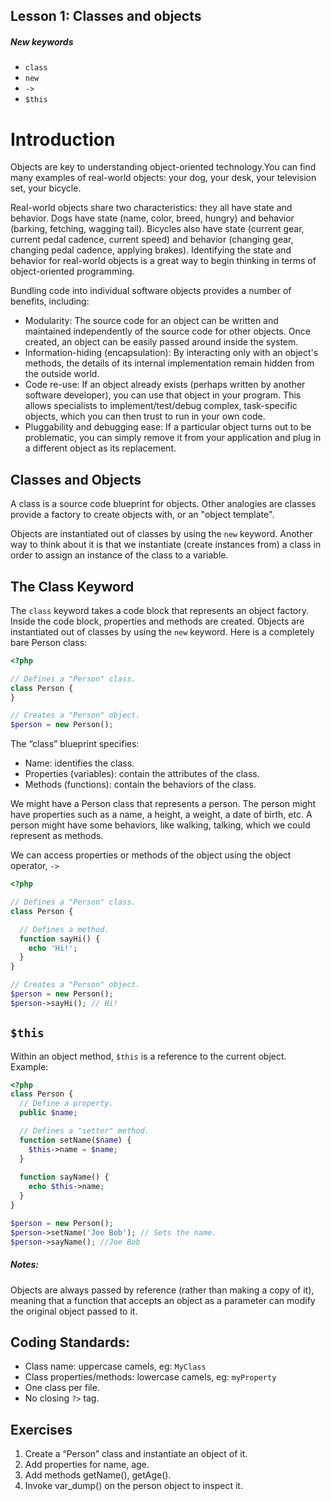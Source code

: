 ## Lesson 1: Classes and objects

##### New keywords
- `class`
- `new`
- `->`
- `$this`

# Introduction

Objects are key to understanding object-oriented technology.You can find many examples of real-world
objects: your dog, your desk, your television set, your bicycle.

Real-world objects share two characteristics: they all have state and behavior. Dogs have state
(name, color, breed, hungry) and behavior (barking, fetching, wagging tail). Bicycles also have
state (current gear, current pedal cadence, current speed) and behavior (changing gear, changing
pedal cadence, applying brakes). Identifying the state and behavior for real-world objects is a
great way to begin thinking in terms of object-oriented programming.

Bundling code into individual software objects provides a number of benefits, including:

- Modularity: The source code for an object can be written and maintained independently of the
source code for other objects. Once created, an object can be easily passed around inside the system.
- Information-hiding (encapsulation): By interacting only with an object's methods, the details of
its internal implementation remain hidden from the outside world.
- Code re-use: If an object already exists (perhaps written by another software developer), you can
use that object in your program. This allows specialists to implement/test/debug complex,
task-specific objects, which you can then trust  to run in your own code.
- Pluggability and debugging ease: If a particular object turns out to be problematic, you can
simply remove it from your application and plug in a different object as its replacement.

## Classes and Objects

A class is a source code blueprint for objects. Other analogies are classes provide a factory to
create objects with, or an "object template".

Objects are instantiated out of classes by using the `new` keyword. Another way to think about it is
that we instantiate (create instances from) a class in order to assign an instance of the class to a variable.

## The Class Keyword

The `class` keyword takes a code block that represents an object factory. Inside the code block,
properties and methods are created.
Objects are instantiated out of classes by using the `new` keyword. Here is a completely bare Person
class:

```php
<?php

// Defines a "Person" class.
class Person {
}

// Creates a "Person" object.
$person = new Person();
```

The “class” blueprint specifies:
- Name: identifies the class.
- Properties (variables): contain the attributes of the class.
- Methods (functions): contain the behaviors of the class.

We might have a Person class that represents a person. The person might have properties such as a name, a height, a weight, a date of birth, etc. A person might have some behaviors, like walking, talking, which we could represent as methods.

We can access properties or methods of the object using the object operator, `->`

```php
<?php

// Defines a "Person" class.
class Person {

  // Defines a method.
  function sayHi() {
    echo 'Hi!';
  }
}

// Creates a "Person" object.
$person = new Person();
$person->sayHi(); // Hi!

```

## `$this`

Within an object method, `$this` is a reference to the current object. Example:

```php
<?php
class Person {
  // Define a property.
  public $name;

  // Defines a "setter" method.
  function setName($name) {
    $this->name = $name;
  }
  
  function sayName() {
    echo $this->name;
  }
}

$person = new Person(); 
$person->setName('Joe Bob'); // Sets the name.
$person->sayName(); //Joe Bob
```

##### Notes:

Objects are always passed by reference (rather than making a copy of it), meaning that a function 
that accepts an object as a parameter can modify the original object passed to it.

## Coding Standards:

- Class name: uppercase camels, eg: `MyClass`
- Class properties/methods: lowercase camels, eg: `myProperty`
- One class per file.
- No closing `?>` tag.

## Exercises

1. Create a “Person” class and instantiate an object of it.
2. Add properties for name, age.
3. Add methods getName(), getAge().
4. Invoke var_dump() on the person object to inspect it.
